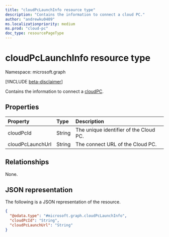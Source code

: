```yaml
---
title: "cloudPcLaunchInfo resource type"
description: "Contains the information to connect a cloud PC."
author: "andrewku0409"
ms.localizationpriority: medium
ms.prod: "cloud-pc"
doc_type: resourcePageType
---
```


# cloudPcLaunchInfo resource type

Namespace: microsoft.graph

[!INCLUDE [beta-disclaimer](../../includes/beta-disclaimer.md)]

Contains the information to connect a [cloudPC](../resources/cloudpc.md).

## Properties
|Property|Type|Description|
|:---|:---|:---|
|cloudPcId|String|The unique identifier of the Cloud PC.|
|cloudPcLaunchUrl|String|The connect URL of the Cloud PC.|

## Relationships
None.

## JSON representation
The following is a JSON representation of the resource.
<!-- {
  "blockType": "resource",
  "@odata.type": "microsoft.graph.cloudPcLaunchInfo"
}
-->
``` json
{
  "@odata.type": "#microsoft.graph.cloudPcLaunchInfo",
  "cloudPcId": "String",
  "cloudPcLaunchUrl": "String"
}
```

